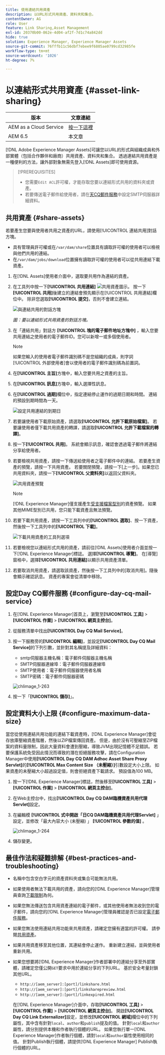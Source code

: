 ```yaml
---
title: 使用連結共用資產
description: 以URL形式共用資產、資料夾和集合。
contentOwner: AG
role: User
feature: Link Sharing,Asset Management
exl-id: 20370b00-862e-4d04-af2f-7d1c74a842dd
hide: true
solution: Experience Manager, Experience Manager Assets
source-git-commit: 76fffb11c56dbf7ebee9f6805ae0799cd32985fe
workflow-type: tm+mt
source-wordcount: '1026'
ht-degree: 7%

---
```


# 以連結形式共用資產 {#asset-link-sharing}

| 版本 | 文章連結 |
| -------- | ---------------------------- |
| AEM as a Cloud Service  | [按一下這裡](https://experienceleague.adobe.com/docs/experience-manager-cloud-service/content/assets/manage/share-assets.html?lang=zh-Hant) |
| AEM 6.5 | 本文章 |

[!DNL Adobe Experience Manager Assets]可讓您以URL的形式與組織成員和外部實體（包括合作夥伴和廠商）共用資產、資料夾和集合。 透過連結共用資產是一種便利的方法，讓外部對象無需先登入[!DNL Assets]即可使用資源。

>[!PREREQUISITES]
>
>* 您需要`Edit ACL`許可權，才能存取您要以連結形式共用的資料夾或資產。
>* 若要傳送電子郵件給使用者，請在[天CQ郵件服務](#configmailservice)中設定SMTP伺服器詳細資料。

## 共用資產 {#share-assets}

若要產生您要與使用者共用之資產的URL，請使用[!UICONTROL 連結共用]對話方塊。

* 具有管理員許可權或在`/var/dam/share`位置具有讀取許可權的使用者可以檢視與他們共用的連結。
* 在`/var/dam/jobs/download`位置擁有讀取許可權的使用者可以從共用連結下載資產。

1. 在[!DNL Assets]使用者介面中，選取要共用作為連結的資產。

1. 在工具列中按一下&#x200B;**[!UICONTROL 共用連結]** ![共用資產圖示](assets/do-not-localize/assets_share.png)。 按一下&#x200B;**[!UICONTROL 共用]**&#x200B;後建立的連結會預先顯示在[!UICONTROL 共用連結]欄位中。 除非您選取&#x200B;**[!UICONTROL 提交]**，否則不會建立連結。

   ![與連結共用的對話方塊](assets/share-assets-as-link.png)

   *圖：要以連結形式共用資產的對話方塊。*

1. 在「連結共用」對話方 **[!UICONTROL 塊的電子郵件地址方塊中]** ，輸入您要共用連結之使用者的電子郵件ID。您可以新增一或多個使用者。

   >[!NOTE]
   >
   >如果您輸入的使用者電子郵件識別碼不是您組織的成員，則字詞[!UICONTROL 外部使用者]會以使用者的電子郵件識別碼為前置詞。

1. 在&#x200B;**[!UICONTROL 主旨]**&#x200B;方塊中，輸入您要共用之資產的主旨。

1. 在&#x200B;**[!UICONTROL 訊息]**&#x200B;方塊中，輸入選擇性訊息。

1. 在&#x200B;**[!UICONTROL 過期]**&#x200B;欄位中，指定連結停止運作的過期日期和時間。 連結的預設到期時間為一天。

   ![設定共用連結的到期日](assets/Set-shared-link-expiration.png)

1. 若要讓使用者下載原始資產，請選取&#x200B;**[!UICONTROL 允許下載原始檔案]**。 若要讓使用者僅下載共用資產的轉譯，請選取&#x200B;**[!UICONTROL 允許下載檔案的轉譯]**。

1. 按一下&#x200B;**[!UICONTROL 共用]**。 系統會顯示訊息，確認會透過電子郵件將連結分享給使用者。

1. 若要檢視共用資產，請按一下傳送給使用者之電子郵件中的連結。 若要產生資產的預覽，請按一下共用資產。 若要關閉預覽，請按一下[上一步]。**&#x200B;** 如果您已共用資料夾，請按一下&#x200B;**[!UICONTROL 父資料夾]**&#x200B;以返回父資料夾。

   ![共用資產預覽](assets/chlimage_1-546.png)

   >[!NOTE]
   >
   >[!DNL Experience Manager]僅支援產生[受支援檔案型別](/help/assets/assets-formats.md)的資產預覽。 如果其他MIME型別已共用，您只能下載資產且無法預覽。

1. 若要下載共用資產，請按一下工具列中的&#x200B;**[!UICONTROL 選取]**、按一下資產，然後按一下工具列中的&#x200B;**[!UICONTROL 下載]**。

   ![下載共用資產的工具列選項](assets/chlimage_1-547.png)

1. 若要檢視您以連結形式共用的資產，請前往[!DNL Assets]使用者介面並按一下[!DNL Experience Manager]標誌。 選擇&#x200B;**[!UICONTROL 導覽]**。 在[導覽]窗格中，選擇&#x200B;**[!UICONTROL 共用連結]**&#x200B;以顯示共用資產清單。

1. 若要取消共用資產，請選取該資產，然後按一下工具列中的[取消共用]。**&#x200B;** 隨後會顯示確認訊息。 資產的專案會從清單中移除。

## 設定Day CQ郵件服務 {#configure-day-cq-mail-service}

1. 在[!DNL Experience Manager]首頁上，瀏覽至&#x200B;**[!UICONTROL 工具]** > **[!UICONTROL 作業]** > **[!UICONTROL 網頁主控台]**。
1. 從服務清單中找出&#x200B;**[!UICONTROL Day CQ Mail Service]**。
1. 按一下服務旁的&#x200B;**[!UICONTROL 編輯]**，並設定&#x200B;**[!UICONTROL Day CQ Mail Service]**&#x200B;的下列引數，並針對其名稱提及詳細資料：

   * smtp伺服器主機名稱：電子郵件伺服器主機名稱
   * SMTP伺服器連線埠：電子郵件伺服器連線埠
   * SMTP使用者：電子郵件伺服器使用者名稱
   * SMTP密碼：電子郵件伺服器密碼

   ![chlimage_1-263](assets/chlimage_1-548.png)

1. 按一下「**[!UICONTROL 儲存]**」。

## 設定資料大小上限 {#configure-maximum-data-size}

當您從使用連結共用功能的連結下載資產時，[!DNL Experience Manager]會從存放庫壓縮資產階層，然後以ZIP檔案傳回資產。 但是，由於沒有可壓縮至ZIP檔案的資料量限制，因此大量資料會遭到壓縮，導致JVM出現記憶體不足錯誤。 若要保護系統免受因此情況而導致的潛在拒絕服務攻擊，請在Configuration Manager中使用&#x200B;**[!UICONTROL Day CQ DAM Adhoc Asset Share Proxy Servlet]**&#x200B;的&#x200B;**[!UICONTROL Max Content Size （未壓縮）]**&#x200B;引數設定大小上限。 如果資產的未壓縮大小超過設定值，則會拒絕資產下載請求。 預設值為100 MB。

1. 按一下[!DNL Experience Manager]標誌，然後移至&#x200B;**[!UICONTROL 工具]** > **[!UICONTROL 作業]** > **[!UICONTROL 網頁主控台]**。
1. 在Web主控台中，找出&#x200B;**[!UICONTROL Day CQ DAM臨機資產共用代理Servlet]**&#x200B;設定。
1. 在編輯模 **[!UICONTROL 式中開啟「日CQ DAM臨機資產共用代理Servlet]** 」設定，並修改「最大內容大小 (未壓縮) 」 **[!UICONTROL 參數的值]** 。

   ![chlimage_1-264](assets/chlimage_1-549.png)

1. 儲存變更。

## 最佳作法和疑難排解 {#best-practices-and-troubleshooting}

* 名稱中包含空白字元的資產資料夾或集合可能無法共用。
* 如果使用者無法下載共用的資產，請向您的[!DNL Experience Manager]管理員查詢[下載限制](#configure-maximum-data-size)為何。
* 如果您無法傳送包含共用資產連結的電子郵件，或其他使用者無法收到您的電子郵件，請向您的[!DNL Experience Manager]管理員確認是否已設定[電子郵件服務](#configure-day-cq-mail-service)。
* 如果您無法使用連結共用功能來共用資產，請確定您擁有適當的許可權。 請參閱[共用資產](#share-assets)。
* 如果共用資產移至其他位置，其連結會停止運作。 重新建立連結，並與使用者重新共用。

* 如果您想要將[!DNL Experience Manager]作者部署中的連結分享至外部實體，請確定您僅公開`GET`要求中用於連結分享的下列URL。 基於安全考量封鎖其他URL。

   * `http://[aem_server]:[port]/linkshare.html`
   * `http://[aem_server]:[port]/linksharepreview.html`
   * `http://[aem_server]:[port]/linkexpired.html`

  在[!DNL Experience Manager]介面中，存取&#x200B;**[!UICONTROL 工具]** > **[!UICONTROL 作業]** > **[!UICONTROL 網頁主控台]**。 開啟&#x200B;**[!UICONTROL Day CQ Link Externalizer]**&#x200B;設定，並修改&#x200B;**[!UICONTROL 網域]**&#x200B;欄位中的下列屬性，其中含有針對`local`、`author`和`publish`提及的值。 針對`local`和`author`屬性，請分別提供本機和作者執行個體的URL。 如果您執行單一[!DNL Experience Manager]作者執行個體，請對`local`和`author`屬性使用相同的值。 針對Publish執行個體，請提供[!DNL Experience Manager] Publish執行個體的URL。

